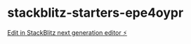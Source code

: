 # stackblitz-starters-epe4oypr

[Edit in StackBlitz next generation editor ⚡️](https://stackblitz.com/~/github.com/firemoney81-naldon/stackblitz-starters-epe4oypr)